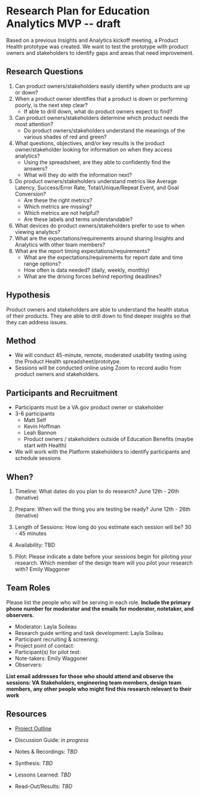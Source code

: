 # Research Plan for Education Analytics MVP -- draft
Based on a previous Insights and Analytics kickoff meeting, a Product Health prototype was created. We want to test the prototype with product owners and stakeholders to identify gaps and areas that need improvement.  

## Research Questions
1. Can product owners/stakeholders easily identify when products are up or down?
1. When a product owner identifies that a product is down or performing poorly, is the next step clear?
   * If able to drill down, what do product owners expect to find?
1. Can product owners/stakeholders determine which product needs the most attention?
   * Do product owners/stakeholders understand the meanings of the various shades of red and green?
1. What questions, objectives, and/or key results is the product owner/stakeholder looking for information on when they access analytics?
    - Using the spreadsheet, are they able to confidently find the answers?
    - What will they do with the information next?
1. Do product owners/stakeholders understand metrics like Average Latency, Success/Error Rate, Total/Unique/Repeat Event, and Goal Conversion?
   - Are these the right metrics?
   - Which metrics are missing?
   - Which metrics are not helpful?
   - Are these labels and terms understandable?
1. What devices do product owners/stakeholders prefer to use to when viewing analytics?
1. What are the expectations/requirements around sharing Insights and Analytics with other team members?
1. What are the report timing expectations/requirements?
   * What are the expectations/requirements for report date and time range options?
   * How often is data needed? (daily, weekly, monthly)
   * What are the driving forces behind reporting deadlines?

## Hypothesis
Product owners and stakeholders are able to understand the health status of their products. They are able to drill down to find deeper insights so that they can address issues.

## Method
* We will conduct 45-minute, remote, moderated usability testing using the Product Health spreadsheet/prototype. 
* Sessions will be conducted online using Zoom to record audio from product owners and stakeholders.

## Participants and Recruitment
* Participants must be a VA.gov product owner or stakeholder
* 3-6 participants 
   * Matt Self
   * Kevin Hoffman 
   * Leah Bannon
   * Product owners / stakeholders outside of Education Benefits (maybe start with Health)
* We will work with the Platform stakeholders to identify participants and schedule sessions

## When? 
1.	Timeline: What dates do you plan to do research? 
June 12th - 26th (tenative) 

2.	Prepare: When will the thing you are testing be ready? 
June 12th - 26th (tenative) 

3. Length of Sessions: How long do you estimate each session will be? 
30 - 45 minutes

4.	Availability: 
TBD

5.	Pilot: Please indicate a date before your sessions begin for piloting your research. Which member of the design team will you pilot your research with? 
Emily Waggoner

## Team Roles
Please list the people who will be serving in each role. **Include the primary phone number for moderator and the emails for moderator, notetaker, and observers.** 
- Moderator: Layla Soileau
- Research guide writing and task development: Layla Soileau
- Participant recruiting & screening: 
- Project point of contact:
- Participant(s) for pilot test:
- Note-takers: Emily Waggoner
- Observers:

**List email addresses for those who should attend and observe the sessions: VA Stakeholders, engineering team members, design team members, any other people who might find this research relevant to their work**

## Resources
- [Project Outline](https://github.com/department-of-veterans-affairs/va.gov-team/blob/master/Platform/Analytics/analytics-dashboard-product-outline.md)

- Discussion Guide: *in progress*

- Notes & Recordings: *TBD*

- Synthesis: *TBD*

- Lessons Learned: *TBD* 

- Read-Out/Results: *TBD*
